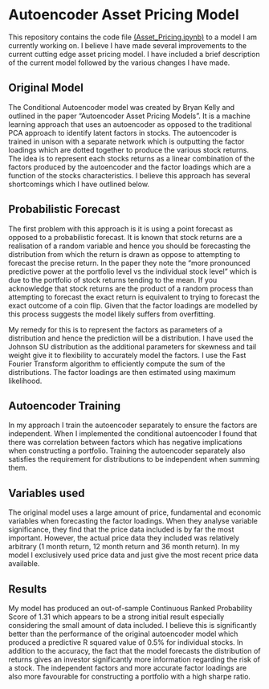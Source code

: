 # Autoencoder Asset Pricing Model
This repository contains the code file [(Asset_Pricing.ipynb)](Asset_Pricing.ipynb) to a model I am currently working on. I believe I have made several improvements to the current cutting edge asset pricing model. I have included a brief description of the current model followed by the various changes I have made.

## Original Model 
The Conditional Autoencoder model was created by Bryan Kelly and outlined in the paper “Autoencoder Asset Pricing Models”. It is a machine learning approach that uses an autoencoder as opposed to the traditional PCA approach to identify latent factors in stocks. The autoencoder is trained in unison with a separate network which is outputting the factor loadings which are dotted together to produce the various stock returns. The idea is to represent each stocks returns as a linear combination of the factors produced by the autoencoder and the factor loadings which are a function of the stocks characteristics. I believe this approach has several shortcomings which I have outlined below. 

## Probabilistic Forecast 
The first problem with this approach is it is using a point forecast as opposed to a probabilistic forecast. It is known that stock returns are a realisation of a random variable and hence you should be forecasting the distribution from which the return is drawn as oppose to attempting to forecast the precise return. In the paper they note the “more pronounced predictive power at the portfolio level vs the individual stock level” which is due to the portfolio of stock returns tending to the mean. If you acknowledge that stock returns are the product of a random process than attempting to forecast the exact return is equivalent to trying to forecast the exact outcome of a coin flip. Given that the factor loadings are modelled by this process suggests the model likely suffers from overfitting. 
 
My remedy for this is to represent the factors as parameters of a distribution and hence the prediction will be a distribution. I have used the Johnson SU distribution as the additional parameters for skewness and tail weight give it to flexibility to accurately model the factors. I use the Fast Fourier Transform algorithm to efficiently compute the sum of the distributions. The factor loadings are then estimated using maximum likelihood. 

## Autoencoder Training 
In my approach I train the autoencoder separately to ensure the factors are independent. When I implemented the conditional autoencoder I found that there was correlation between factors which has negative implications when constructing a portfolio. Training the autoencoder separately also satisfies the requirement for distributions to be independent when summing them. 

## Variables used  
The original model uses a large amount of price, fundamental and economic variables when forecasting the factor loadings. When they analyse variable significance, they find that the price data included is by far the most important. However, the actual price data they included was relatively arbitrary (1 month return, 12 month return and 36 month return). In my model I exclusively used price data and just give the most recent price data available. 

## Results
My model has produced an out-of-sample Continuous Ranked Probability Score of 1.31 which appears to be a strong initial result especially considering the small amount of data included. I believe this is significantly better than the performance of the original autoencoder model which produced a predictive R squared value of 0.5% for individual stocks. In addition to the accuracy, the fact that the model forecasts the distribution of returns gives an investor significantly more information regarding the risk of a stock. The independent factors and more accurate factor loadings are also more favourable for constructing a portfolio with a high sharpe ratio. 

